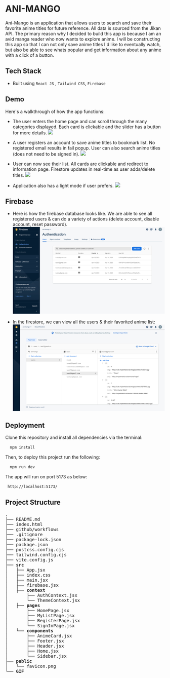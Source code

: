 # ANI-MANGO

Ani-Mango is an application that allows users to search and save their favorite anime titles for future reference. All data is sourced from the Jikan API. The primary reason why I decided to build this app is because I am an avid manga reader who now wants to explore anime. I will be constructing this app so that I can not only save anime titles I'd like to eventually watch, but also be able to see whats popular and get information about any anime with a click of a button.

## Tech Stack

- Built using `React JS` , `Tailwind CSS`, `Firebase`

## Demo

Here's a walkthrough of how the app functions:

- The user enters the home page and can scroll through the many categories displayed. Each card is clickable and the slider has a button for more details.
  ![](https://github.com/Tanzil748/ani-man_go/blob/main/gif/aniGif_1.gif)
  <br/>
- A user registers an account to save anime titles to bookmark list. No registered email results in fail popup. User can also search anime titles (does not need to be signed in).
  ![](https://github.com/Tanzil748/ani-man_go/blob/main/gif/aniGif_2.gif)
  <br/>

- User can now see their list. All cards are clickable and redirect to information page. Firestore updates in real-time as user adds/delete titles.
  ![](https://github.com/Tanzil748/ani-man_go/blob/main/gif/aniGif_3.gif)

- Application also has a light mode if user prefers.
  ![](https://github.com/Tanzil748/ani-man_go/blob/main/gif/aniGif_4.gif)

## Firebase

- Here is how the firebase database looks like. We are able to see all registered users & can do a variety of actions (delete account, disable account, reset password).
  ![](https://github.com/Tanzil748/ani-man_go/blob/main/gif/authPic.png)
  <br/>

- In the firestore, we can view all the users & their favorited anime list:
  ![](https://github.com/Tanzil748/ani-man_go/blob/main/gif/fireStorePic.png)

## Deployment

Clone this repository and install all dependencies via the terminal:

```bash
  npm install
```

Then, to deploy this project run the following:

```bash
  npm run dev
```

The app will run on port 5173 as below:

```bash
 http://localhost:5173/
```

## Project Structure

<pre>
.
├── README.md
├── index.html
├── github/workflows
├── .gitignore
├── package-lock.json
├── package.json
├── postcss.config.cjs
├── tailwind.config.cjs
├── vite.config.js
├── <strong>src</strong>
│   ├── App.jsx
│   ├── index.css
│   ├── main.jsx
│   ├── firebase.jsx
│   ├── <strong>context</strong>
│       ├── AuthContext.jsx
│       └── ThemeContext.jsx
│   ├── <strong>pages</strong>
│       ├── HomePage.jsx
│       ├── MyListPage.jsx
│       ├── RegisterPage.jsx
│       └── SignInPage.jsx
│   └── <strong>components</strong>
│       ├── AnimeCard.jsx
│       ├── Footer.jsx
│       ├── Header.jsx
│       ├── Home.jsx
│       └── Sidebar.jsx
├── <strong>public</strong>
│   └── favicon.png
└── <strong>GIF</strong>
</pre>
